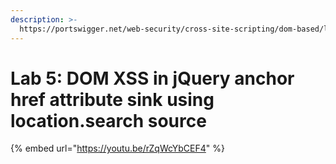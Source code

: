 ```yaml
---
description: >-
  https://portswigger.net/web-security/cross-site-scripting/dom-based/lab-jquery-href-attribute-sink
---
```


# Lab 5: DOM XSS in jQuery anchor href attribute sink using location.search source

{% embed url="https://youtu.be/rZqWcYbCEF4" %}
